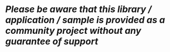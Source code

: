 *Please be aware that this library / application / sample is provided as a community project without any guarantee of support*
=========================================================
